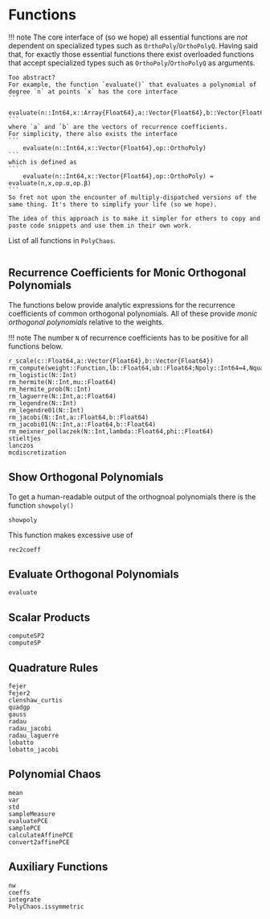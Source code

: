 # Functions

!!! note
    The core interface of (so we hope) all essential functions are *not* dependent on specialized types such as `OrthoPoly`/`OrthoPolyQ`.
    Having said that, for exactly those essential functions there exist overloaded functions that accept specialized types such as `OrthoPoly`/`OrthoPolyQ` as arguments.

    Too abstract?
    For example, the function `evaluate()` that evaluates a polynomial of degree `n` at points `x` has the core interface
    ```
        evaluate(n::Int64,x::Array{Float64},a::Vector{Float64},b::Vector{Float64})
    ```
    where `a` and `b` are the vectors of recurrence coefficients.
    For simplicity, there also exists the interface
    ```
        evaluate(n::Int64,x::Vector{Float64},op::OrthoPoly)
    ```
    which is defined as
    ```
        evaluate(n::Int64,x::Vector{Float64},op::OrthoPoly) = evaluate(n,x,op.α,op.β)
    ```
    So fret not upon the encounter of multiply-dispatched versions of the same thing. It's there to simplify your life (so we hope).

    The idea of this approach is to make it simpler for others to copy and paste code snippets and use them in their own work.

List of all functions in `PolyChaos`.

```@index
```

## Recurrence Coefficients for Monic Orthogonal Polynomials
The functions below provide analytic expressions for the recurrence coefficients of common orthogonal polynomials.
All of these provide *monic orthogonal polynomials* relative to the weights.

!!! note
    The number `N` of recurrence coefficients has to be positive for all functions below.

```@docs
r_scale(c::Float64,a::Vector{Float64},b::Vector{Float64})
rm_compute(weight::Function,lb::Float64,ub::Float64;Npoly::Int64=4,Nquad::Int64=10,quadrature::Function=clenshaw_curtis)
rm_logistic(N::Int)
rm_hermite(N::Int,mu::Float64)
rm_hermite_prob(N::Int)
rm_laguerre(N::Int,a::Float64)
rm_legendre(N::Int)
rm_legendre01(N::Int)
rm_jacobi(N::Int,a::Float64,b::Float64)
rm_jacobi01(N::Int,a::Float64,b::Float64)
rm_meixner_pollaczek(N::Int,lambda::Float64,phi::Float64)
stieltjes
lanczos
mcdiscretization
```

## Show Orthogonal Polynomials

To get a human-readable output of the orthognoal polynomials there is the function `showpoly()`

```@docs
showpoly
```

This function makes excessive use of
```@docs
rec2coeff
```

## Evaluate Orthogonal Polynomials
```@docs
evaluate
```

## Scalar Products
```@docs
computeSP2
computeSP
```

## Quadrature Rules
```@docs
fejer
fejer2
clenshaw_curtis
quadgp
gauss
radau
radau_jacobi
radau_laguerre
lobatto
lobatto_jacobi
```

## Polynomial Chaos
```@docs
mean
var
std
sampleMeasure
evaluatePCE
samplePCE
calculateAffinePCE
convert2affinePCE
```

## Auxiliary Functions
```@docs
nw
coeffs
integrate
PolyChaos.issymmetric
```
